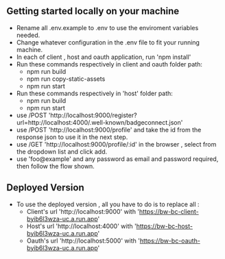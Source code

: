 ## Getting started locally on your machine

- Rename all .env.example to .env to use the enviroment variables needed.
- Change whatever configuration in the .env file to fit your running machine.
- In each of client , host and oauth application, run 'npm install'
- Run these commands respectively in client and oauth folder path: 
	- npm run build
	- npm run copy-static-assets
	- npm run start
- Run these commands respectively in 'host' folder path: 
	- npm run build
	- npm run start
- use /POST 'http://localhost:9000/register?url=http://localhost:4000/.well-known/badgeconnect.json'
- use /POST 'http://localhost:9000/profile' and take the id from the response json to use it in the next step.
- use /GET 'http://localhost:9000/profile/:id' in the browser , select from the dropdown list and click add.
- use 'foo@example' and any password as email and password required, then follow the flow shown.

## Deployed Version
- To use the deployed version , all you have to do is to replace all :
	- Client's url 'http://localhost:9000' with 'https://bw-bc-client-byib6l3wza-uc.a.run.app'
	- Host's url 'http://localhost:4000' with 'https://bw-bc-host-byib6l3wza-uc.a.run.app'
	- Oauth's url 'http://localhost:5000' with 'https://bw-bc-oauth-byib6l3wza-uc.a.run.app'